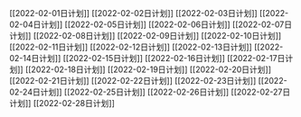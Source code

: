 [[2022-02-01日计划]]
[[2022-02-02日计划]]
[[2022-02-03日计划]]
[[2022-02-04日计划]]
[[2022-02-05日计划]]
[[2022-02-06日计划]]
[[2022-02-07日计划]]
[[2022-02-08日计划]]
[[2022-02-09日计划]]
[[2022-02-10日计划]]
[[2022-02-11日计划]]
[[2022-02-12日计划]]
[[2022-02-13日计划]]
[[2022-02-14日计划]]
[[2022-02-15日计划]]
[[2022-02-16日计划]]
[[2022-02-17日计划]]
[[2022-02-18日计划]]
[[2022-02-19日计划]]
[[2022-02-20日计划]]
[[2022-02-21日计划]]
[[2022-02-22日计划]]
[[2022-02-23日计划]]
[[2022-02-24日计划]]
[[2022-02-25日计划]]
[[2022-02-26日计划]]
[[2022-02-27日计划]]
[[2022-02-28日计划]]